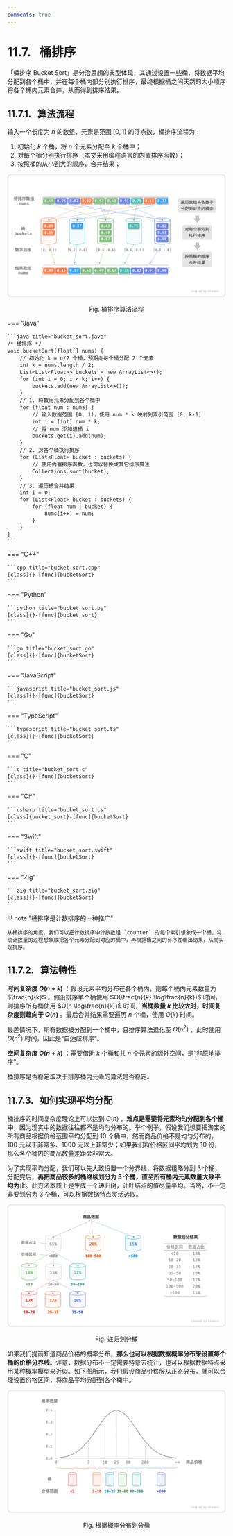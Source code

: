 ```yaml
---
comments: true
---
```


# 11.7. &nbsp; 桶排序

「桶排序 Bucket Sort」是分治思想的典型体现，其通过设置一些桶，将数据平均分配到各个桶中，并在每个桶内部分别执行排序，最终根据桶之间天然的大小顺序将各个桶内元素合并，从而得到排序结果。

## 11.7.1. &nbsp; 算法流程

输入一个长度为 $n$ 的数组，元素是范围 $[0, 1)$ 的浮点数，桶排序流程为：

1. 初始化 $k$ 个桶，将 $n$ 个元素分配至 $k$ 个桶中；
2. 对每个桶分别执行排序（本文采用编程语言的内置排序函数）；
3. 按照桶的从小到大的顺序，合并结果；

![桶排序算法流程](bucket_sort.assets/bucket_sort_overview.png)

<p align="center"> Fig. 桶排序算法流程 </p>

=== "Java"

    ```java title="bucket_sort.java"
    /* 桶排序 */
    void bucketSort(float[] nums) {
        // 初始化 k = n/2 个桶，预期向每个桶分配 2 个元素
        int k = nums.length / 2;
        List<List<Float>> buckets = new ArrayList<>();
        for (int i = 0; i < k; i++) {
            buckets.add(new ArrayList<>());
        }
        // 1. 将数组元素分配到各个桶中
        for (float num : nums) {
            // 输入数据范围 [0, 1)，使用 num * k 映射到索引范围 [0, k-1]
            int i = (int) num * k;
            // 将 num 添加进桶 i
            buckets.get(i).add(num);
        }
        // 2. 对各个桶执行排序
        for (List<Float> bucket : buckets) {
            // 使用内置排序函数，也可以替换成其它排序算法
            Collections.sort(bucket);
        }
        // 3. 遍历桶合并结果
        int i = 0;
        for (List<Float> bucket : buckets) {
            for (float num : bucket) {
                nums[i++] = num;
            }
        }
    }
    ```

=== "C++"

    ```cpp title="bucket_sort.cpp"
    [class]{}-[func]{bucketSort}
    ```

=== "Python"

    ```python title="bucket_sort.py"
    [class]{}-[func]{bucket_sort}
    ```

=== "Go"

    ```go title="bucket_sort.go"
    [class]{}-[func]{bucketSort}
    ```

=== "JavaScript"

    ```javascript title="bucket_sort.js"
    [class]{}-[func]{bucketSort}
    ```

=== "TypeScript"

    ```typescript title="bucket_sort.ts"
    [class]{}-[func]{bucketSort}
    ```

=== "C"

    ```c title="bucket_sort.c"
    [class]{}-[func]{bucketSort}
    ```

=== "C#"

    ```csharp title="bucket_sort.cs"
    [class]{bucket_sort}-[func]{bucketSort}
    ```

=== "Swift"

    ```swift title="bucket_sort.swift"
    [class]{}-[func]{bucketSort}
    ```

=== "Zig"

    ```zig title="bucket_sort.zig"
    [class]{}-[func]{bucketSort}
    ```

!!! note "桶排序是计数排序的一种推广"

    从桶排序的角度，我们可以把计数排序中计数数组 `counter` 的每个索引想象成一个桶，将统计数量的过程想象成把各个元素分配到对应的桶中，再根据桶之间的有序性输出结果，从而实现排序。

## 11.7.2. &nbsp; 算法特性

**时间复杂度 $O(n + k)$** ：假设元素平均分布在各个桶内，则每个桶内元素数量为 $\frac{n}{k}$ 。假设排序单个桶使用 $O(\frac{n}{k} \log\frac{n}{k})$ 时间，则排序所有桶使用 $O(n \log\frac{n}{k})$ 时间，**当桶数量 $k$ 比较大时，时间复杂度则趋向于 $O(n)$** 。最后合并结果需要遍历 $n$ 个桶，使用 $O(k)$ 时间。

最差情况下，所有数据被分配到一个桶中，且排序算法退化至 $O(n^2)$ ，此时使用 $O(n^2)$ 时间，因此是“自适应排序”。

**空间复杂度 $O(n + k)$** ：需要借助 $k$ 个桶和共 $n$ 个元素的额外空间，是“非原地排序”。

桶排序是否稳定取决于排序桶内元素的算法是否稳定。

## 11.7.3. &nbsp; 如何实现平均分配

桶排序的时间复杂度理论上可以达到 $O(n)$ ，**难点是需要将元素均匀分配到各个桶中**，因为现实中的数据往往都不是均匀分布的。举个例子，假设我们想要把淘宝的所有商品根据价格范围平均分配到 10 个桶中，然而商品价格不是均匀分布的，100 元以下非常多、1000 元以上非常少；如果我们将价格区间平均划为 10 份，那么各个桶内的商品数量差距会非常大。

为了实现平均分配，我们可以先大致设置一个分界线，将数据粗略分到 3 个桶，分配完后，**再把商品较多的桶继续划分为 3 个桶，直至所有桶内元素数量大致平均为止**。此方法本质上是生成一个递归树，让叶结点的值尽量平均。当然，不一定非要划分为 3 个桶，可以根据数据特点灵活选取。

![递归划分桶](bucket_sort.assets/scatter_in_buckets_recursively.png)

<p align="center"> Fig. 递归划分桶 </p>

如果我们提前知道商品价格的概率分布，**那么也可以根据数据概率分布来设置每个桶的价格分界线**。注意，数据分布不一定需要特意去统计，也可以根据数据特点采用某种概率模型来近似。如下图所示，我们假设商品价格服从正态分布，就可以合理设置价格区间，将商品平均分配到各个桶中。

![根据概率分布划分桶](bucket_sort.assets/scatter_in_buckets_distribution.png)

<p align="center"> Fig. 根据概率分布划分桶 </p>
